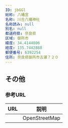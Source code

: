 ```yaml
---
ID: jbGGl
総称: 八幡宮
名称: 川合八幡神社
名称読み: null
別名: null
都道府県: 奈良県
区域: 御所市
緯度: 34.4144806
経度: 135.7442888
郵便番号: 6392254
住所: 奈良県御所市古瀬７２０
---
```


## その他

### 参考URL

| URL | 説明          |
| --- | ------------- |
|     | OpenStreetMap |
